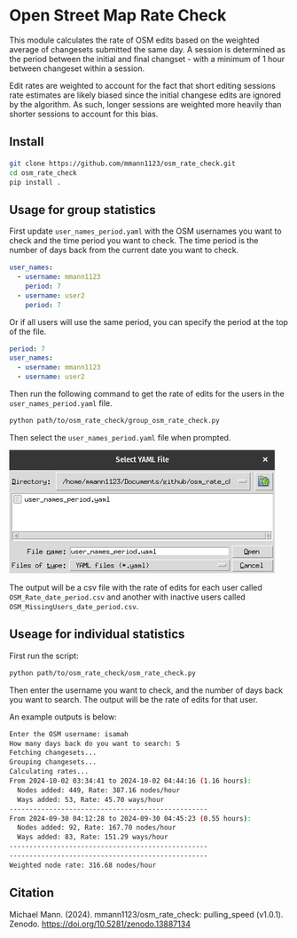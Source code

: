 # Open Street Map Rate Check

This module calculates the rate of OSM edits based on the weighted average of changesets submitted the same day. A session is determined as the period between the initial and final changset - with a minimum of 1 hour between changeset within a session.

Edit rates are weighted to account for the fact that short editing sessions rate estimates are likely biased since the initial changese edits are ignored by the algorithm. As such, longer sessions are weighted more heavily than shorter sessions to account for this bias.

## Install

```bash
git clone https://github.com/mmann1123/osm_rate_check.git
cd osm_rate_check
pip install . 
```

## Usage for group statistics

First update `user_names_period.yaml` with the OSM usernames you want to check and the time period you want to check. The time period is the number of days back from the current date you want to check. 

``` yaml
user_names:
  - username: mmann1123
    period: 7
  - username: user2
    period: 7
```

Or if all users will use the same period, you can specify the period at the top of the file. 

``` yaml
period: 7
user_names:
  - username: mmann1123
  - username: user2
```

Then run the following command to get the rate of edits for the users in the `user_names_period.yaml` file. 

```bash
python path/to/osm_rate_check/group_osm_rate_check.py
```

Then select the `user_names_period.yaml` file when prompted.

![alt text](static/file_select.png)

The output will be a csv file with the rate of edits for each user called `OSM_Rate_date_period.csv` and another with inactive users called `OSM_MissingUsers_date_period.csv`.

## Useage for individual statistics

First run the script:

```bash
python path/to/osm_rate_check/osm_rate_check.py
```

Then enter the username you want to check, and the number of days back you want to search. The output will be the rate of edits for that user. 

An example outputs is below:

``` bash
Enter the OSM username: isamah
How many days back do you want to search: 5
Fetching changesets...
Grouping changesets...
Calculating rates...
From 2024-10-02 03:34:41 to 2024-10-02 04:44:16 (1.16 hours):
  Nodes added: 449, Rate: 387.16 nodes/hour
  Ways added: 53, Rate: 45.70 ways/hour
--------------------------------------------------
From 2024-09-30 04:12:28 to 2024-09-30 04:45:23 (0.55 hours):
  Nodes added: 92, Rate: 167.70 nodes/hour
  Ways added: 83, Rate: 151.29 ways/hour
--------------------------------------------------
--------------------------------------------------
Weighted node rate: 316.68 nodes/hour
```

## Citation
Michael Mann. (2024). mmann1123/osm_rate_check: pulling_speed (v1.0.1). Zenodo. https://doi.org/10.5281/zenodo.13887134

